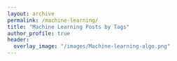 ```yaml
---
layout: archive
permalink: /machine-learning/
title: "Machine Learning Posts by Tags"
author_profile: true
header:
  overlay_image: "/images/Machine-learning-algo.png"
---
```

